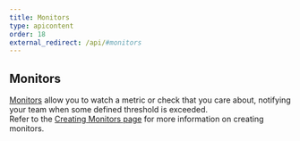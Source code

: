 ```yaml
---
title: Monitors
type: apicontent
order: 18
external_redirect: /api/#monitors
---
```

## Monitors

[Monitors][1] allow you to watch a metric or check that you care about, notifying your team when some defined threshold is exceeded.  
Refer to the [Creating Monitors page][2] for more information on creating monitors.

[1]: /monitors
[2]: /monitors/monitor_types
